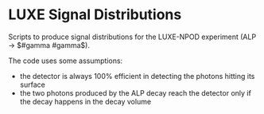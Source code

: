 # LUXE Signal Distributions

Scripts to produce signal distributions for the LUXE-NPOD experiment (ALP -> $#gamma #gamma$).

The code uses some assumptions:
- the detector is always 100% efficient in detecting the photons hitting its surface
- the two photons produced by the ALP decay reach the detector only if the decay happens in the decay volume
